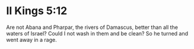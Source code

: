 # II Kings 5:12

Are not Abana and Pharpar, the rivers of Damascus, better than all the waters of Israel? Could I not wash in them and be clean? So he turned and went away in a rage.
